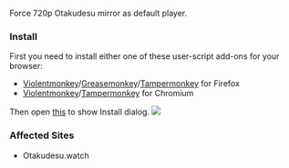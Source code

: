 Force 720p Otakudesu mirror as default player. 
 
### Install

First you need to install either one of these user-script add-ons for your browser:

* [Violentmonkey](https://addons.mozilla.org/en-US/firefox/addon/violentmonkey/)/[Greasemonkey](https://addons.mozilla.org/en-US/firefox/addon/greasemonkey/)/[Tampermonkey](https://addons.mozilla.org/en-US/firefox/addon/tampermonkey/) for Firefox
* [Violentmonkey](https://chrome.google.com/webstore/detail/violentmonkey/jinjaccalgkegednnccohejagnlnfdag)/[Tampermonkey](https://chrome.google.com/webstore/detail/tampermonkey/dhdgffkkebhmkfjojejmpbldmpobfkfo) for Chromium

Then open [this](https://github.com/gvoze32/otakudesumirror/raw/main/otakudesumirror.user.js) to show Install dialog.
![](https://cdn.lewd.host/umAxF4Mj.png)

### Affected Sites
* Otakudesu.watch
